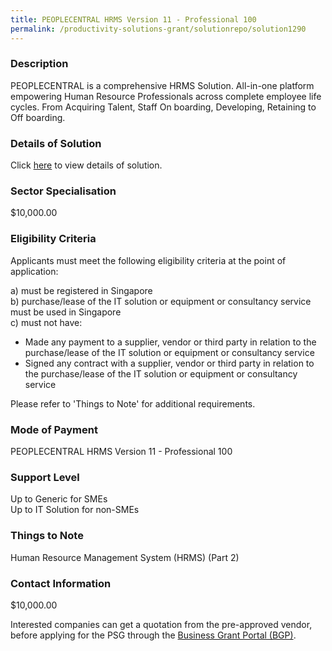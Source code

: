```yaml
---
title: PEOPLECENTRAL HRMS Version 11 - Professional 100
permalink: /productivity-solutions-grant/solutionrepo/solution1290
---
```


### Description

PEOPLECENTRAL is a comprehensive HRMS Solution. All-in-one platform empowering Human Resource Professionals across complete employee life cycles. From Acquiring Talent, Staff On boarding, Developing, Retaining to Off boarding.

### Details of Solution

Click <a href='PEOPLE CENTRAL PTE LTD' target='_blank' rel='noopener'>here</a> to view details of solution.

### Sector Specialisation

$10,000.00

### Eligibility Criteria

Applicants must meet the following eligibility criteria at the point of application:

a) must be registered in Singapore <br>
b) purchase/lease of the IT solution or equipment or consultancy service must be used in Singapore <br>
c) must not have:
- Made any payment to a supplier, vendor or third party in relation to the purchase/lease of the IT solution or equipment or consultancy service
- Signed any contract with a supplier, vendor or third party in relation to the purchase/lease of the IT solution or equipment or consultancy service

Please refer to 'Things to Note' for additional requirements.

### Mode of Payment
PEOPLECENTRAL HRMS Version 11 - Professional 100

### Support Level
Up to Generic for SMEs <br>
Up to IT Solution for non-SMEs

### Things to Note
Human Resource Management System (HRMS) (Part 2)

### Contact Information
$10,000.00

Interested companies can get a quotation from the pre-approved vendor, before applying for the PSG through the <a target='_blank' rel='noopener' href='https://www.businessgrants.gov.sg/'>Business Grant Portal (BGP)</a>.
